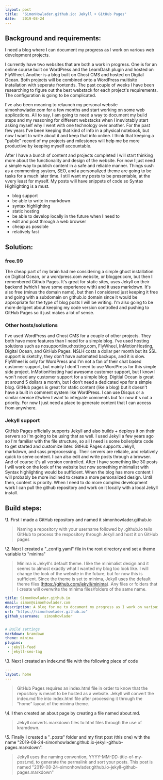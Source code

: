 ```yaml
---
layout: post
title:  "SimonHowlader.github.io: Jekyll + GitHub Pages"
date:   2019-08-24
---
```


## Background and requirements:
I need a blog where I can document my progress as I work on various web development projects.

I currently have two websites that are both a work in progress. One is for an online course built on WordPress and the LearnDash plugin and hosted on FlyWheel. Another is a blog built on Ghost CMS and hosted on Digital Ocean. Both projects will be combined onto a WordPress multisite installation with seperate frontends. The past couple of weeks I have been researching to figure out the best webstack for each project's requirements. The configuration is going to be complicated.

I've also been meaning to relaunch my personal website simonhowlader.com for a few months and start working on some web applications. All to say, I am going to need a way to document my build steps and my reasoning for different webstacks when I ineviotably start asking myself why I went with one technology over another. For the past few years I've been keeping that kind of info in a physical notebook, but now I want to write about it and keep that info online. I think that keeping a "public" record of my projects and milestones will help me be more productive by keeping myself accountable.

After I have a bunch of content and projects completed I will start thinking more about the functionality and design of the website. For now I just need a simple way to publish content in a safe and reliable manner. Things sush as a commenting system, SEO, and a personalized theme are going to be tasks for a much later time. I still want my posts to be presentable, at the vvery least for myself. My posts will have snippets of code so Syntax Highlighting is a must. 

- blog support
- be able to write in markdown
- syntax highlighting
- static hosting
- be able to develop locally in the future when I need to 
- edit and post through a web browser
- cheap as possible
- relatively fast

## Solution:

### free.99
The cheap part of my brain had me considering a simple ghost installation on Digitial Ocean, or a wordpress.com website, or blogger.com, but then I remembered Github Pages. It's great for static sites, uses Jekyll on their backend (which I have some experience with) and it uses markdown. It's also free (minus the domain name), but then I considered just keeping it free and going with a subdomain on github.io domain since it would be appropriate for the type of blog posts I will be writing. I'm also going to be more deligent about keeping my code version controlled and pushing to GitHub Pages so it just makes a lot of sense.

### Other hosts/solutions
I've used WordPress and Ghost CMS for a couple of other projects. They both have more features than I need for a simple blog. I've used hosting solutions such as nosupportlinuxhosting.com, FlyWheel, InMotionHosting, Digital Ocean, and GitHub Pages. NSLH costs a dollar per month but its SSL support is sketchy, they don't have automated backups, and it is slow. FlyWheel is only for WordPress and I'm not a fan of their chat based customer support, but mainly I dont't need to use WordPress for this simple side project. InMotionHosting had awesome customer support, but I know I won't need any customer support for a simple blog. Digitial Ocean is great at around 5 dollars a month, but I don't need a dedicated vps for a simple blog. GitHub pages is great for static content (like a blog) but it doesn't have a built in comment system like WordPress. I can use Disqus or a similar service if/when I want to integrate comments but for now it's not a priority. For now I just need a place to generate content that I can access from anywhere. 

### Jekyll support
GitHub Pages officially supports Jekyll and also builds + deploys it on their servers so I'm going to be using that as well. I used Jekyll a few years ago so I'm familiar with the file structure, so all I need is some boilerplate code to get started and customize later. GitHub Pages supports Jekyll, markdown, and sass preprocessing. Their servers are reliable, and relatively quick to serve content. I can also edit and write posts through a browser. And of course it's all version controlled. After I have something like 30 posts I will work on the look of the website but now something minimalist with Syntax highlighting would be sufficient. When the blog has more content I will probably be more inclined to create a more personalized design. Until then, content is priority. When I need to do more complex development work I can pull the github repository and work on it locally with a local Jekyll install.

## Build steps:
\1. First I made a GitHub repository and named it simonhowlader.github.io
> Naming a repository with your username followed by .github.io tells GitHub to process the respository through Jekyll and host it on GitHub pages

\2. Next I created a "\_config.yaml" file in the root directory and set a theme variable to "minima"
> Minima is Jekyll's default theme. I like the minimalist design and it seems to almost exactly what I wanted my blog too look like. I will change the look of the website in the future, but for now this is sufficient. Since the theme is set to minima, Jekyll uses the default theme files (https://github.com/jekyll/minima). Any files or folders that I create will overwrite the minima files/folders of the same name.
 
``` YAML
title: SimonHowlader.github.io
email: simon@simonhowlader.com
description: A blog for me to document my progress as I work on various web projects.
url: "https://simonhowlader.github.io"
github_username:  simonhowlader


# Build settings
markdown: kramdown
theme: minima
plugins:
 - jekyll-feed
 - jekyll-seo-tag
```

\3. Next I created an index.md file with the following piece of code

``` YAML
---
layout: home
---
```

> GitHub Pages requires an index.html file in order to know that the repository is meant to be hosted as a website. Jekyll will convert the index.md file into index.html file after processing it through the "home" layout of the minima theme.

\4. I then created an about page by creating a file named about.md.
> Jekyll converts markdown files to html files through the use of kramdown.

\5. Finally I created a "\_posts" folder and my first post (this one) with the name "2019-08-24-simonhowlader.github.io-jekyll-github-pages.markdown".
> Jekyll uses the naming convention, YYYY-MM-DD-title-of-my-post.md, to generate the permalink and sort your posts.
This post is named "2019-08-24-simonhowlader.github.io-jekyll-github-pages.markdown"
